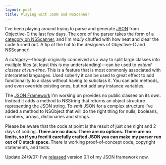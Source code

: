 ```yaml
---
layout: post
title: Playing with JSON and NSScanner
---
```


I've been playing around trying to parse and generate <a href="http://json.org">JSON</a> from Objective-C the last few days. The core of the  parser takes the form of a <a href="http://svn.brautaset.org/JSON/trunk/Source/NSScanner+SBJSON.m">category on NSScanner</a>, and I'm <em>really</em> chuffed with how neat and clear the code turned out. A tip of the hat to the designers of Objective-C and NSScanner!

A <em>category</em>&mdash;though originally conceived as a way to split large classes into multiple files (at least this is my understanding)&mdash;can be used to <em>extend classes at run-time</em>. This is a feature that is most commonly associated with interpreted languages. Used soberly it can be used to great effect to add functionality to a class without having to subclass it. You can add methods, and even override existing ones, but not add any instance variables.

The <a href="http://svn.brautaset.org/JSON/trunk/">JSON Framework</a> I'm working on provides no public classes on its own. Instead it adds a method to NSString that returns an object structure representing the JSON string. To <em>emit</em> JSON for a complex structure I've added a method to NSObject that will do the right thing for nulls, booleans, numbers, arrays, dictionaries and strings.

Please be aware that the code at point is the result of just one night and 2 days of coding. <strong>There are no docs. There are no options. There are no limits, so if you feed it carefully crafted JSON you can make my parser run out of C stack space. </strong> There <em>is</em> working proof-of-concept code, copyright statements, and tests.

Update 24/9/07: I've <a href="http://blog.brautaset.org/2007/09/23/cocoa-json-framework-v01/">released</a> version 0.1 of my JSON framework now.
